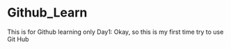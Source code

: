 # Github_Learn
This is for Github learning only
Day1: Okay, so this is my first time try to use Git Hub
